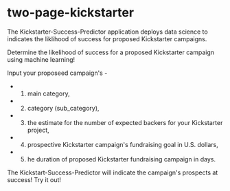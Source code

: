 # two-page-kickstarter

The Kickstarter-Success-Predictor application deploys data science to indicates the liklihood of success for proposed Kickstarter campaigns.

Determine the likelihood of success for a proposed Kickstarter campaign using machine learning!

Input your proposeed campaign's -
-  1. main category, 
-   2. category (sub_category), 
-   3. the estimate for the number of expected backers for your Kickstarter project,
-   4. prospective Kickstarter campaign's fundraising goal in U.S. dollars,
-   5. he duration of proposed Kickstarter fundraising campaign in days.

The Kickstart-Success-Predictor will indicate the campaign's prospects at success!
Try it out!
